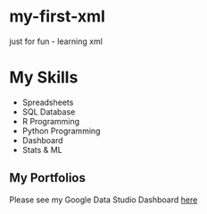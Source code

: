 # my-first-xml
just for fun - learning xml

# My Skills

- Spreadsheets
- SQL Database
- R Programming
- Python Programming
- Dashboard
- Stats & ML

## My Portfolios

Please see my Google Data Studio Dashboard [here](https://www.google.com)
